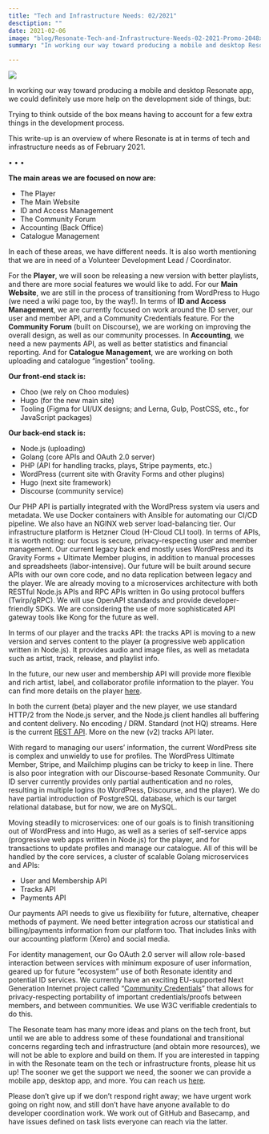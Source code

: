 ```yaml
---
title: "Tech and Infrastructure Needs: 02/2021"
desctiption: ""
date: 2021-02-06
image: "blog/Resonate-Tech-and-Infrastructure-Needs-02-2021-Promo-2048x1152.jpg"
summary: "In working our way toward producing a mobile and desktop Resonate app, we could definitely use more help on the development side of things, but: trying to think outside of the box means having to account for a few extra things in the development process."

---
```


![](Resonate-Tech-and-Infrastructure-Needs-02-2021-Promo-2048x1152.jpg)


In working our way toward producing a mobile and desktop Resonate app, we could definitely use more help on the development side of things, but:

Trying to think outside of the box means having to account for a few extra things in the development process.

This write-up is an overview of where Resonate is at in terms of tech and infrastructure needs as of February 2021.

• • •

**The main areas we are focused on now are:**

- The Player
- The Main Website
- ID and Access Management
- The Community Forum
- Accounting (Back Office)
- Catalogue Management

In each of these areas, we have different needs. It is also worth mentioning that we are in need of a Volunteer Development Lead / Coordinator.

For the **Player**, we will soon be releasing a new version with better playlists, and there are more social features we would like to add. For our **Main Website**, we are still in the process of transitioning from WordPress to Hugo (we need a wiki page too, by the way!). In terms of **ID and Access Management**, we are currently focused on work around the ID server, our user and member API, and a Community Credentials feature. For the **Community Forum** (built on Discourse), we are working on improving the overall design, as well as our community processes. In **Accounting**, we need a new payments API, as well as better statistics and financial reporting. And for **Catalogue Management**, we are working on both uploading and catalogue “ingestion” tooling.

**Our front-end stack is:**

- Choo (we rely on Choo modules)
- Hugo (for the new main site)
- Tooling (Figma for UI/UX designs; and Lerna, Gulp, PostCSS, etc., for JavaScript packages)

**Our back-end stack is:**

- Node.js (uploading)
- Golang (core APIs and OAuth 2.0 server)
- PHP (API for handling tracks, plays, Stripe payments, etc.)
- WordPress (current site with Gravity Forms and other plugins)
- Hugo (next site framework)
- Discourse (community service)

Our PHP API is partially integrated with the WordPress system via users and metadata. We use Docker containers with Ansible for automating our CI/CD pipeline. We also have an NGINX web server load-balancing tier. Our infrastructure platform is Hetzner Cloud (H-Cloud CLI tool). In terms of APIs, it is worth noting: our focus is secure, privacy-respecting user and member management. Our current legacy back end mostly uses WordPress and its Gravity Forms + Ultimate Member plugins, in addition to manual processes and spreadsheets (labor-intensive). Our future will be built around secure APIs with our own core code, and no data replication between legacy and the player. We are already moving to a microservices architecture with both RESTful Node.js APIs and RPC APIs written in Go using protocol buffers (Twirp/gRPC). We will use OpenAPI standards and provide developer-friendly SDKs. We are considering the use of more sophisticated API gateway tools like Kong for the future as well.

In terms of our player and the tracks API: the tracks API is moving to a new version and serves content to the player (a progressive web application written in Node.js). It provides audio and image files, as well as metadata such as artist, track, release, and playlist info.

In the future, our new user and membership API will provide more flexible and rich artist, label, and collaborator profile information to the player. You can find more details on the player [here](https://github.com/resonatecoop/resonate).

In both the current (beta) player and the new player, we use standard HTTP/2 from the Node.js server, and the Node.js client handles all buffering and content delivery. No encoding / DRM. Standard (not HQ) streams. Here is the current [REST API](https://github.com/resonatecoop/resonate/blob/master/docs/api.md). More on the new (v2) tracks API later.

With regard to managing our users’ information, the current WordPress site is complex and unwieldy to use for profiles. The WordPress Ultimate Member, Stripe, and Mailchimp plugins can be tricky to keep in line. There is also poor integration with our Discourse-based Resonate Community. Our ID server currently provides only partial authentication and no roles, resulting in multiple logins (to WordPress, Discourse, and the player). We do have partial introduction of PostgreSQL database, which is our target relational database, but for now, we are on MySQL.

Moving steadily to microservices: one of our goals is to finish transitioning out of WordPress and into Hugo, as well as a series of self-service apps (progressive web apps written in Node.js) for the player, and for transactions to update profiles and manage our catalogue. All of this will be handled by the core services, a cluster of scalable Golang microservices and APIs:

- User and Membership API
- Tracks API
- Payments API

Our payments API needs to give us flexibility for future, alternative, cheaper methods of payment. We need better integration across our statistical and billing/payments information from our platform too. That includes links with our accounting platform (Xero) and social media.

For identity management, our Go OAuth 2.0 server will allow role-based interaction between services with minimum exposure of user information, geared up for future “ecosystem” use of both Resonate identity and potential ID services. We currently have an exciting EU-supported Next Generation Internet project called “[Community Credentials](/community-credentials)” that allows for privacy-respecting portability of important credentials/proofs between members, and between communities. We use W3C verifiable credentials to do this.

The Resonate team has many more ideas and plans on the tech front, but until we are able to address some of these foundational and transitional concerns regarding tech and infrastructure (and obtain more resources), we will not be able to explore and build on them. If you are interested in tapping in with the Resonate team on the tech or infrastructure fronts, please hit us up! The sooner we get the support we need, the sooner we can provide a mobile app, desktop app, and more. You can reach us [here](https://resonate.is/volunteer/developers/).

Please don’t give up if we don’t respond right away; we have urgent work going on right now, and still don’t have have anyone available to do developer coordination work. We work out of GitHub and Basecamp, and have issues defined on task lists everyone can reach via the latter.